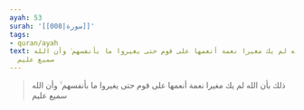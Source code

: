 ```yaml
---
ayah: 53
surah: '[[008|سورة]]'
tags:
- quran/ayah
text: ذلك بأن الله لم يك مغيرا نعمة أنعمها على قوم حتى يغيروا ما بأنفسهم ۙ وأن الله
  سميع عليم
---
```

> ذلك بأن الله لم يك مغيرا نعمة أنعمها على قوم حتى يغيروا ما بأنفسهم ۙ وأن الله سميع عليم
